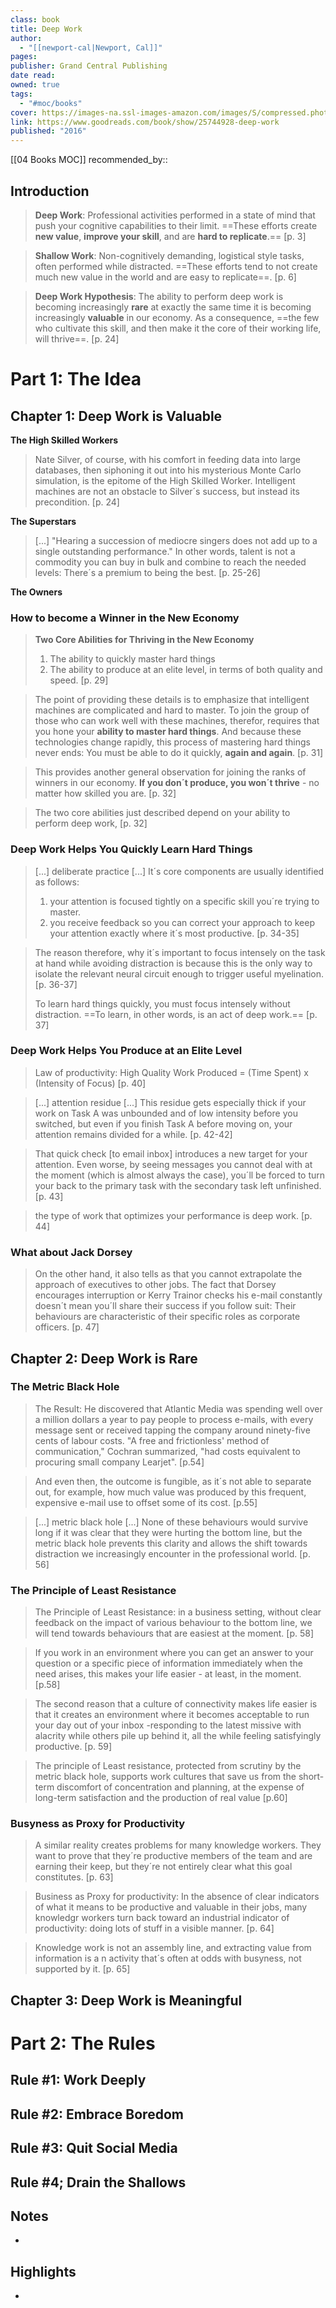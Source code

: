 ```yaml
---
class: book
title: Deep Work
author:
  - "[[newport-cal|Newport, Cal]]"
pages: 
publisher: Grand Central Publishing
date read: 
owned: true
tags:
  - "#moc/books"
cover: https://images-na.ssl-images-amazon.com/images/S/compressed.photo.goodreads.com/books/1447957962i/25744928.jpg
link: https://www.goodreads.com/book/show/25744928-deep-work
published: "2016"
---
```

[[04 Books MOC]]
recommended_by::

## Introduction



> **Deep Work**:  Professional activities performed in a state of mind that push your cognitive capabilities to their limit. ==These efforts create **new value**, **improve your skill**, and are **hard to replicate**.== [p. 3]

> **Shallow Work**: Non-cognitively demanding, logistical style tasks, often performed while distracted. ==These efforts tend to not create much new value in the world and are easy to replicate==. [p. 6]

> **Deep Work Hypothesis**: The ability to perform deep work is becoming increasingly **rare** at exactly the same time it is becoming increasingly **valuable** in our economy. As a consequence, ==the few who cultivate this skill, and then make it the core of their working life, will thrive==. [p. 24]




# Part 1: The Idea

## Chapter 1: Deep Work is Valuable
**The High Skilled Workers**
> Nate Silver, of course, with his comfort in feeding data into large databases, then siphoning it out into his mysterious Monte Carlo simulation, is the epitome of the High Skilled Worker. Intelligent machines are not an obstacle to Silver´s success, but instead its precondition. [p. 24]

**The Superstars**
> [...] "Hearing a succession of mediocre singers does not add up to a single outstanding performance." In other words, talent is not a commodity you can buy in bulk and combine to reach the needed levels: There´s a premium to being the best. [p. 25-26]

**The Owners**

### How to become a Winner in the New Economy

> **Two Core Abilities for Thriving in the New Economy**
> 1. The ability to quickly master hard things
> 2. The ability to produce at an elite level, in terms of both quality and speed. [p. 29]

> The point of providing these details is to emphasize that intelligent machines are complicated and hard to master. To join the group of those who can work well with these machines, therefor, requires that you hone your **ability to master hard things**. And because these technologies change rapidly, this process of mastering hard things never ends: You must be able to do it quickly, **again and again**. [p. 31]

> This provides another general observation for joining the ranks of winners in our economy. **If you don´t produce, you won´t thrive** - no matter how skilled you are. [p. 32]

> The two core abilities just described depend on your ability to perform deep work, [p. 32]

### Deep Work Helps You Quickly Learn Hard Things

> [...] deliberate practice [...] It´s core components are usually identified as follows: 
> 1. your attention is focused tightly on a specific skill you´re trying to master. 
> 2. you receive feedback so you can correct your approach to keep your attention exactly where it´s most productive. [p. 34-35]

> The reason therefore, why it´s important to focus intensely on the task at hand while avoiding distraction is because this is the only way to isolate the relevant neural circuit enough to trigger useful myelination. [p. 36-37]
> 
> To learn hard things quickly, you must focus intensely without distraction. ==To learn, in other words, is an act of deep work.== [p. 37]

### Deep Work Helps You Produce at an Elite Level

> Law of productivity:
> High Quality Work Produced =
> (Time Spent) x (Intensity of Focus) [p. 40]

> [...] attention residue [...] This residue gets especially thick if your work on Task A was unbounded and of low intensity before you switched, but even if you finish Task A before moving on, your attention remains divided for a while. [p. 42-42]

> That quick check [to email inbox] introduces a new target for your attention. Even worse, by seeing messages you cannot deal with at the moment (which is almost always the case), you´ll be forced to turn your back to the primary task with the secondary task left unfinished. [p. 43]

> the type of work that optimizes your performance is deep work. [p. 44]

### What about Jack Dorsey

> On the other hand, it also tells as that you cannot extrapolate the approach of executives to other jobs. The fact that Dorsey encourages interruption or Kerry Trainor checks his e-mail constantly doesn´t mean you´ll share their success if you follow suit: Their behaviours are characteristic of their specific roles as corporate officers. [p. 47]

## Chapter 2: Deep Work is Rare
### The Metric Black Hole
> The Result: He discovered that Atlantic Media was spending well over a million dollars a year to pay people to process e-mails, with every message sent or received tapping the company around ninety-five cents of labour costs. "A free and frictionless' method of communication," Cochran summarized, "had costs equivalent to procuring small company Learjet". [p.54]

> And even then, the outcome is fungible, as it´s not able to separate out, for example, how much value was produced by this frequent, expensive e-mail use to offset some of its cost. [p.55]

> [...] metric black hole [...] None of these behaviours would survive long if it was clear that they were hurting the bottom line, but the metric black hole prevents this clarity and allows the shift towards distraction we increasingly encounter in the professional world. [p. 56]

### The Principle of Least Resistance

> The Principle of Least Resistance: in a business setting, without clear feedback on the impact of various behaviour to the bottom line, we will tend towards behaviours that are easiest at the moment. [p. 58]

> If you work in an environment where you can get an answer to your question or a specific piece of information immediately when the need arises, this makes your life easier - at least, in the moment. [p.58]

> The second reason that a culture of connectivity makes life easier is that it creates an environment where it becomes acceptable to run your day out of your inbox -responding to the latest missive with alacrity while others pile up behind it, all the while feeling satisfyingly productive. [p. 59]

> The principle of Least resistance, protected from scrutiny by the metric black hole, supports work cultures that save us from the short-term discomfort of concentration and planning, at the expense of long-term satisfaction and the production of real value [p.60]

### Busyness as Proxy for Productivity

> A similar reality creates problems for many knowledge workers. They want to prove that they´re productive members of the team and are earning their keep, but they´re not entirely clear what this goal constitutes. [p. 63]

> Business as Proxy for productivity: In the absence of clear indicators of what it means to be productive and valuable in their jobs, many knowledgr workers turn back toward an industrial indicator of productivity: doing lots of stuff in a visible manner. [p. 64]

> Knowledge work is not an assembly line, and extracting value from information is a n activity that´s often at odds with busyness, not supported by it. [p. 65]



## Chapter 3: Deep Work is Meaningful

# Part 2: The Rules

## Rule #1: Work Deeply
## Rule #2: Embrace Boredom

## Rule #3: Quit Social Media

## Rule #4; Drain the Shallows


## Notes
- 

## Highlights
- 